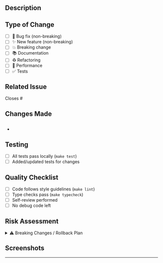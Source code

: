 ## Description

<!-- Brief description of changes -->

## Type of Change

<!-- Delete options that are not relevant -->

-   [ ] 🐛 Bug fix (non-breaking)
-   [ ] ✨ New feature (non-breaking)
-   [ ] 💥 Breaking change
-   [ ] 📚 Documentation
-   [ ] ♻️ Refactoring
-   [ ] 🚀 Performance
-   [ ] ✅ Tests

## Related Issue

Closes #<!-- issue number -->

## Changes Made

## <!-- List key changes -->

-

## Testing

-   [ ] All tests pass locally (`make test`)
-   [ ] Added/updated tests for changes
<!-- Describe manual testing if applicable -->

## Quality Checklist

-   [ ] Code follows style guidelines (`make lint`)
-   [ ] Type checks pass (`make typecheck`)
-   [ ] Self-review performed
-   [ ] No debug code left

## Risk Assessment

<!-- For significant changes only -->
<details>
<summary>⚠️ Breaking Changes / Rollback Plan</summary>

**Breaking Changes:** <!-- Describe if any -->

**Rollback Plan:** <!-- How to revert if needed -->

**Database Migrations:** <!-- Any schema changes? -->

**Feature Flags:** <!-- Using flags? Which ones? -->

</details>

## Screenshots

<!-- If UI changes, add screenshots -->

---

<!--
📖 See CONTRIBUTING.md for detailed guidelines
🔒 Security issues? Use Security Advisory instead
-->
